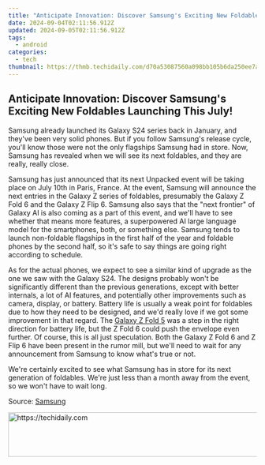```yaml
---
title: "Anticipate Innovation: Discover Samsung's Exciting New Foldables Launching This July!"
date: 2024-09-04T02:11:56.912Z
updated: 2024-09-05T02:11:56.912Z
tags:
  - android
categories:
  - tech
thumbnail: https://thmb.techidaily.com/d70a53087560a098bb105b6da250ee7a060b663d95025554525e6d2ddaef6a7e.jpg
---
```


## Anticipate Innovation: Discover Samsung's Exciting New Foldables Launching This July!

Samsung already launched its Galaxy S24 series back in January, and they've been very solid phones. But if you follow Samsung's release cycle, you'll know those were not the only flagships Samsung had in store. Now, Samsung has revealed when we will see its next foldables, and they are really, really close.

 Samsung has just announced that its next Unpacked event will be taking place on July 10th in Paris, France. At the event, Samsung will announce the next entries in the Galaxy Z series of foldables, presumably the Galaxy Z Fold 6 and the Galaxy Z Flip 6\. Samsung also says that the "next frontier" of Galaxy AI is also coming as a part of this event, and we'll have to see whether that means more features, a superpowered AI large language model for the smartphones, both, or something else. Samsung tends to launch non-foldable flagships in the first half of the year and foldable phones by the second half, so it's safe to say things are going right according to schedule.

 As for the actual phones, we expect to see a similar kind of upgrade as the one we saw with the Galaxy S24\. The designs probably won't be significantly different than the previous generations, except with better internals, a lot of AI features, and potentially other improvements such as camera, display, or battery. Battery life is usually a weak point for foldables due to how they need to be designed, and we'd really love if we got some improvement in that regard. The [Galaxy Z Fold 5](https://extra-skills.techidaily.com/in-2024-perfecting-the-art-of-compelling-mosaic-imagery/) was a step in the right direction for battery life, but the Z Fold 6 could push the envelope even further. Of course, this is all just speculation. Both the Galaxy Z Fold 6 and Z Flip 6 have been present in the rumor mill, but we'll need to wait for any announcement from Samsung to know what's true or not.

 We're certainly excited to see what Samsung has in store for its next generation of foldables. We're just less than a month away from the event, so we won't have to wait long.

 Source: [Samsung](https://shop-links.co/link/?exclusive=1&publisher_slug=itechdaily19598&url=https%3A%2F%2Fnews.samsung.com%2Fus%2Fsamsung-galaxy-unpacked-july-2024-galaxy-ai-is-here-invitation-livestream-replay%2F)

<ins class="adsbygoogle"
     style="display:block"
     data-ad-format="autorelaxed"
     data-ad-client="ca-pub-7571918770474297"
     data-ad-slot="1223367746"></ins>



<ins class="adsbygoogle"
     style="display:block"
     data-ad-client="ca-pub-7571918770474297"
     data-ad-slot="8358498916"
     data-ad-format="auto"
     data-full-width-responsive="true"></ins>



<!-- affiliate ads begin -->
<a href="https://appsumo.8odi.net/c/5597632/2112008/7443" target="_top" id="2112008">
  <img src="//a.impactradius-go.com/display-ad/7443-2112008" border="0" alt="https://techidaily.com" width="728" height="90"/>
</a>
<img height="0" width="0" src="https://appsumo.8odi.net/i/5597632/2112008/7443" style="position:absolute;visibility:hidden;" border="0" />
<!-- affiliate ads end -->